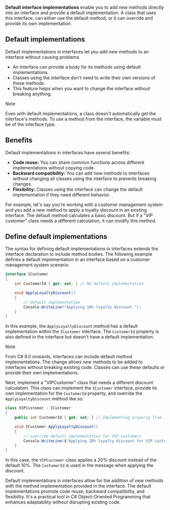**Default interface implementations** enable you to add new methods directly into an interface and provide a default implementation. A class that uses this interface, can either use the default method, or it can override and provide its own implementation.

## Default implementations

Default implementations in interfaces let you add new methods to an interface without causing problems.

- An interface can provide a body for its methods using default implementations.
- Classes using the interface don't need to write their own versions of these methods.
- This feature helps when you want to change the interface without breaking anything.

> [!NOTE]
> Even with default implementations, a class doesn't automatically get the interface's methods. To use a method from the interface, the variable must be of the interface type.

## Benefits

Default implementations in interfaces have several benefits:

- **Code reuse:** You can share common functions across different implementations without copying code.
- **Backward compatibility:** You can add new methods to interfaces without changing all classes using the interface to prevents breaking changes.
- **Flexibility:** Classes using the interface can change the default implementation if they need different behavior.

For example, let's say you're working with a customer management system and you add a new method to apply a loyalty discount in an existing interface. The default method calculates a basic discount. But if a "VIP customer" class needs a different calculation, it can modify this method.

## Define default implementations

The syntax for defining default implementations in interfaces extends the interface declaration to include method bodies. The following example defines a default implementation in an interface based on a customer management system scenario:

```csharp
interface ICustomer
{
    int CustomerId { get; set; } // No default implementation

    void ApplyLoyaltyDiscount() 
    { 
        // default implementation
        Console.WriteLine("Applying 10% loyalty discount."); 
    }
}
```

In this example, the `ApplyLoyaltyDiscount` method has a default implementation within the `ICustomer` interface. The `CustomerId` property is also defined in the interface but doesn't have a default implementation.

> [!NOTE]
> From C# 8.0 onwards, interfaces can include default method implementations. The change allows new methods to be added to interfaces without breaking existing code. Classes can use these defaults or provide their own implementations.

Next, implement a "VIPCustomer" class that needs a different discount calculation. This class can implement the `ICustomer` interface, provide its own implementation for the `CustomerId` property, and override the `ApplyLoyaltyDiscount` method like so:

```csharp
class VIPCustomer : ICustomer
{
    public int CustomerId { get; set; } // Implementing property from interface

    void ICustomer.ApplyLoyaltyDiscount()
    {
        // override default implementation for VIP customers
        Console.WriteLine($"Applying 20% loyalty discount for VIP customer with ID {CustomerId}.");
    }
}
```

In this case, the `VIPCustomer` class applies a 20% discount instead of the default 10%. The `CustomerId` is used in the message when applying the discount.

Default implementations in interfaces allow for the addition of new methods with the method implementation provided in the interface. The default implementations promote code reuse, backward compatibility, and flexibility. It's a practical tool in C# Object-Oriented Programming that enhances adaptability without disrupting existing code.
